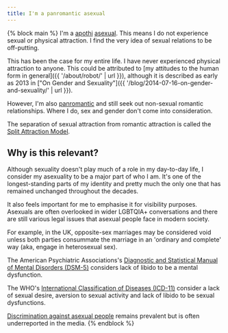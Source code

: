 ```yaml
---
title: I'm a panromantic asexual
---
```


{% block main %}
I'm a [apothi](https://www.lgbtqia.wiki/wiki/Apothisexual) [asexual](https://www.lgbtqia.wiki/wiki/Asexuality). This means I do not experience sexual or physical attraction. I find the very idea of sexual relations to be off-putting.

This has been the case for my entire life. I have never experienced physical attraction to anyone. This could be attributed to [my attitudes to the human form in general]({{ '/about/robot/' | url }}), although it is described as early as 2013 in ["On Gender and Sexuality"]({{ '/blog/2014-07-16-on-gender-and-sexuality/' | url }}).

However, I'm also [panromantic](https://www.lgbtqia.wiki/wiki/Panromantic) and still seek out non-sexual romantic relationships. Where I do, sex and gender don't come into consideration.

The separation of sexual attraction from romantic attraction is called the [Split Attraction Model](<https://www.lgbtqia.wiki/wiki/Split_Attraction_Model_(SAM)>).

## Why is this relevant?

Although sexuality doesn't play much of a role in my day-to-day life, I consider my asexuality to be a major part of who I am. It's one of the longest-standing parts of my identity and pretty much the only one that has remained unchanged throughout the decades.

It also feels important for me to emphasise it for visibility purposes. Asexuals are often overlooked in wider LGBTQIA+ conversations and there are still various legal issues that asexual people face in modern society.

For example, in the UK, opposite-sex marriages may be considered void unless both parties consummate the marriage in an 'ordinary and complete' way (aka, engage in heterosexual sex).

The American Psychiatric Associations's [Diagnostic and Statistical Manual of Mental Disorders (DSM-5)](https://en.wikipedia.org/wiki/DSM-5) considers lack of libido to be a mental dysfunction.

The WHO's [International Classification of Diseases (ICD-11)](https://en.wikipedia.org/wiki/ICD-11) consider a lack of sexual desire, aversion to sexual activity and lack of libido to be sexual dysfunctions.

[Discrimination against asexual people](https://en.wikipedia.org/wiki/Discrimination_against_asexual_people) remains prevalent but is often underreported in the media.
{% endblock %}
